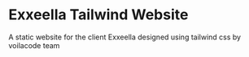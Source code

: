 # Exxeella Tailwind Website

A static website for the client Exxeella designed using tailwind css by voilacode team